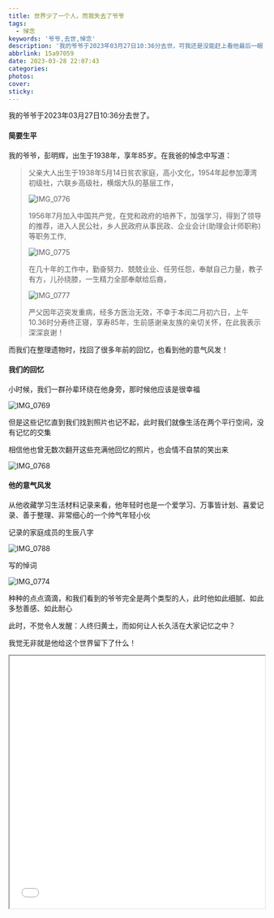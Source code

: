 ```yaml
---
title: 世界少了一个人，而我失去了爷爷
tags:
  - 悼念
keywords: '爷爷,去世,悼念'
description: '我的爷爷于2023年03月27日10:36分去世，可我还是没能赶上看他最后一眼'
abbrlink: 15a97059
date: 2023-03-28 22:07:43
categories:
photos:
cover:
sticky:
---
```


我的爷爷于2023年03月27日10:36分去世了。

<!-- more -->



#### 简要生平

我的爷爷，彭明辉，出生于1938年，享年85岁。在我爸的悼念中写道：

> 父亲大人出生于1938年5月14日贫农家庭，高小文化，1954年起参加潭湾初级社，六联乡高级社，横烟大队的基层工作，
>
> <img src="20230328/IMG_0776.JPG" alt="IMG_0776"  />
>
> 1956年7月加入中国共产党，在党和政府的培养下，加强学习，得到了领导的推荐，进入人民公社，乡人民政府从事民政、企业会计(助理会计师职称)等职务工作,
>
> <img src="20230328/IMG_0775.JPG" alt="IMG_0775"  />
>
> 在几十年的工作中，勤奋努力、兢兢业业、任劳任怨，奉献自己力量，教子有方，儿孙绕膝，一生精力全部奉献给后裔，
>
> <img src="20230328/IMG_0777.JPG" alt="IMG_0777"  />
>
> 严父因年迈突发重病，经多方医治无效，不幸于本闰二月初六日，上午10.36时分寿终正寝，享寿85年，生前感谢亲友族的亲切关怀，在此我表示深深哀谢！

而我们在整理遗物时，找回了很多年前的回忆，也看到他的意气风发！

#### 我们的回忆

小时候，我们一群孙辈环绕在他身旁，那时候他应该是很幸福

<img src="20230328/IMG_0769.jpg" alt="IMG_0769"  />



但是这些记忆直到我们找到照片也记不起，此时我们就像生活在两个平行空间，没有记忆的交集

相信他也曾无数次翻开这些充满他回忆的照片，也会情不自禁的笑出来

<img src="20230328/IMG_0768.jpg" alt="IMG_0768"  />

#### 他的意气风发

从他收藏学习生活材料记录来看，他年轻时也是一个爱学习、万事皆计划、喜爱记录、善于整理、非常细心的一个帅气年轻小伙

记录的家庭成员的生辰八字

<img src="20230328/IMG_0788.JPG" alt="IMG_0788"  />

写的悼词

<img src="20230328/IMG_0774.JPG" alt="IMG_0774"  />

种种的点点滴滴，和我们看到的爷爷完全是两个类型的人，此时他如此细腻、如此多愁善感、如此耐心



此时，不觉令人发醒：人终归黄土，而如何让人长久活在大家记忆之中？



我觉无非就是他给这个世界留下了什么！

<iframe height=498 width=510 style="width: 100%;" src="20230328/1.mp4">

从前
您带我们扫墓烧钱，
您教我们叩头作揖，
您教我们写您的祖考
您给我们讲述您的辉煌故事

以后
我们给您扫墓烧钱，
我们给您叩头作揖，
您变成了我们的祖考
我们只能从仅存照片中回忆您的故事

您长眠，我常念；爷爷，一路走好！

视频制作By彭丽娜